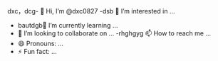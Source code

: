 dxc，dcg- 👋 Hi, I’m @dxc0827
-dsb 👀 I’m interested in ...
- bautdgb🌱 I’m currently learning ...
- 💞️ I’m looking to collaborate on ...
-rhghgyg 📫 How to reach me ...
- 😄 Pronouns: ...
- ⚡ Fun fact: ...

<!---
dxc0827/dxc0827 is a ✨ special ✨ repository because its `README.md` (this file) appears on your GitHub profile.
You can click the Preview link to take a look at your changes.
--->
